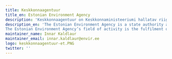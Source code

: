```yaml
---
title: Keskkonnaagentuur
title_en: Estonian Environment Agency
description: 'Keskkonnaagentuur on Keskkonnaministeeriumi hallatav riigiasutus, mis loodi 1. juunil 2013. aastal Keskkonnateabe Keskuse (KTK) ning Eesti Meteoroloogia ja Hüdroloogia Instituudi (EMHI) ümberkorraldamisel. KAUR-i tegevusvaldkond on riikliku keskkonnaseire programmi täitmine, keskkonnavaldkonna riigisiseste ja rahvusvaheliste aruannete koostamine, keskkonnaseisundile hinnangute andmine, elutähtsate teenuste, sh ilmaprognoosi tagamine ning seirejaamade, -vahendite ja -seadmete pidamine ja uuendamine.'
description_en: 'The Estonian Environment Agency is a state authority administered by the Ministry of the Environment that was created on 1 June 2013 as a result of the reorganisation of the Estonian Environment Information Centre (EEIC) and the Estonian Meteorological and Hydrological Institute (EMHI).
The Estonian Environment Agency’s field of activity is the fulfilment of the national environmental monitoring programme, the preparation of national and international reports in the field of environment, evaluating environmental status, ensuring vital services, including weather forecasts, and the maintenance and renewal of monitoring stations and equipment.'
maintainer_name: Innar Kaldlaur
maintainer_email: innar.kaldlaur@envir.ee
logo: keskkonnaagentuur-et.PNG
twitter: ''
---
```

